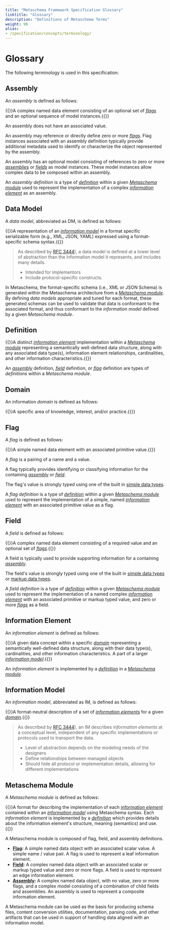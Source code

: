 ```yaml
---
title: "Metaschema Framework Specification Glossary"
linktitle: "Glossary"
description: "Definitions of Metaschema Terms"
weight: 90
alias:
- /specification/concepts/terminology/
---
```


# Glossary

The following terminology is used in this specification:

## Assembly

An *assembly* is defined as follows:

{{<callout>}}A complex named data element consisting of an optional set of [*flags*](#flag) and an optional sequence of model instances.{{</callout>}}

An assembly does not have an associated value.

An assembly may reference or directly define zero or more [*flags*](#flag). Flag instances associated with an assembly definition typically provide additional metadata used to identify or characterize the object represented by the assembly.

An assembly has an optional model consisting of references to zero or more [*assemblies*](#assembly) or [*fields*](#field) as model instances. These model instances allow complex data to be composed within an assembly.

An *assembly definition* is a type of [*definition*](#definition) within a given [*Metaschema module*](#metaschema-module) used to represent the implementation of a complex [*information element*](#information-element) as an assembly.

## Data Model

A *data model*, abbreviated as DM, is defined as follows:

{{<callout>}}A representation of an [*information model*](#information-model) in a format specific serializable form (e.g., XML, JSON, YAML) expressed using a format-specific schema syntax.{{</callout>}}

> As described by [RFC 3444](https://tools.ietf.org/html/rfc3444#section-4)), a data model is defined at a lower level of abstraction than the information model it represents, and includes many details.
>
> - Intended for implementors
> - Include protocol-specific constructs.

In Metaschema, the format-specific schema (i.e., XML or JSON Schema) is generated within the Metaschema architecture from a [*Metaschema module*](#metaschema-module). By defining *data models* appropriate and tuned for each format, these generated schemas can be used to validate that data is conformant to the associated format, and thus conformant to the *information model* defined by a given *Metaschema module*.

## Definition

{{<callout>}}A distinct [*information element*](#information-element) implementation within a [*Metaschema module*](#metaschema-module) representing a semantically well-defined data structure, along with any associated data type(s), information element relationships, cardinalities, and other information characteristics.{{</callout>}}

An [*assembly*](#assembly) definition, [*field*](#field) definition, or [*flag*](#flag) definition are types of *definitions* within a *Metaschema module*.

## Domain

An information *domain* is defined as follows:

{{<callout>}}A specific area of knowledge, interest, and/or practice.{{</callout>}}

## Flag

A *flag* is defined as follows:

{{<callout>}}A simple named data element with an associated primitive value.{{</callout>}}

A *flag* is a pairing of a name and a value.

A flag typically provides identifying or classifying information for the containing [*assembly*](#assembly) or [*field*](#field).

The flag's value is strongly typed using one of the built in [simple data types](/specification/datatypes/#simple-data-types).

A *flag definition* is a type of [*definition*](#definition) within a given [*Metaschema module*](#metaschema-module) used to represent the implementation of a simple, named [*information element*](#information-element) with an associated primitive value as a flag.

## Field

A *field* is defined as follows:

{{<callout>}}A complex named data element consisting of a required value and an optional set of [*flags*](#flag).{{</callout>}}

A field is typically used to provide supporting information for a containing [*assembly*](#assembly).

The field's value is strongly typed using one of the built in [simple data types](/specification/datatypes/#simple-data-types) or [markup data types](/specification/datatypes/#markup-data-types).

A *field definition* is a type of [*definition*](#definition) within a given [*Metaschema module*](#metaschema-module) used to represent the implementation of a named complex [*information element*](#information-element) with an associated primitive or markup typed value, and zero or more [*flags*](#flag) as a field.

## Information Element

An *information element* is defined as follows:

{{<callout>}}A given data concept within a specific [*domain*](#domain) representing a semantically well-defined data structure, along with their data type(s), cardinalities, and other information characteristics. A part of a larger [*information model*](#information-model).{{</callout>}}

An *information element* is implemented by a [*definition*](#definition) in a [*Metaschema module*](#metaschema-module).

## Information Model

An *information model*, abbreviated as IM, is defined as follows:

{{<callout>}}A format-neutral description of a set of [*information elements*](#information-element) for a given [*domain*](#domain).{{</callout>}}

> As described by [RFC 3444](https://tools.ietf.org/html/rfc3444#section-3)), an IM describes *information elements* at a conceptual level, independent of any specific implementations or protocols used to transport the data.
>
> - Level of abstraction depends on the modeling needs of the designers
> - Define relationships between managed objects
> - Should hide all protocol or implementation details, allowing for different implementations

## Metaschema Module

A *Metaschema module* is defined as follows:

{{<callout>}}A format for describing the implementation of each [*information element*](#information-element) contained within an [*information model*](#information-model) using Metaschema syntax. Each *information element* is implemented by a [*definition*](#definition) which provides details about the information element's structure, meaning (semantics) and use.{{</callout>}}

A Metaschema module is composed of flag, field, and assembly definitions.

- **[Flag](#flag):** A simple named data object with an associated scalar value. A simple name / value pair. A flag is used to represent a leaf information element.
- **[Field](#field):** A complex named data object with an associated scalar or markup typed value and zero or more flags. A field is used to represent an edge information element.
- **[Assembly](#assembly):** A complex named data object, with no value, zero or more flags, and a complex model consisting of a combination of child fields and assemblies. An assembly is used to represent a composite information element.

A Metaschema module can be used as the basis for producing schema files, content conversion utilities, documentation, parsing code, and other artifacts that can be used in support of handling data aligned with an information model.
